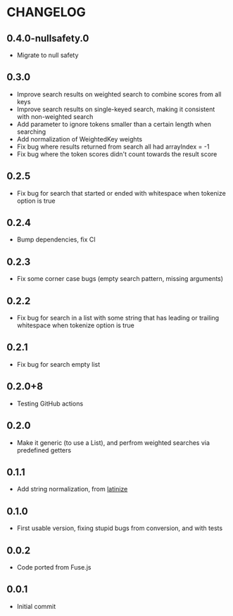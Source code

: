 # CHANGELOG

## 0.4.0-nullsafety.0
- Migrate to null safety

## 0.3.0
- Improve search results on weighted search to combine scores from all keys
- Improve search results on single-keyed search, making it consistent with non-weighted search
- Add parameter to ignore tokens smaller than a certain length when searching
- Add normalization of WeightedKey weights
- Fix bug where results returned from search all had arrayIndex = -1
- Fix bug where the token scores didn't count towards the result score

## 0.2.5
- Fix bug for search that started or ended with whitespace when tokenize option is true

## 0.2.4
- Bump dependencies, fix CI

## 0.2.3
- Fix some corner case bugs (empty search pattern, missing arguments)

## 0.2.2
- Fix bug for search in a list with some string that has leading or trailing whitespace when tokenize option is true

## 0.2.1
- Fix bug for search empty list

## 0.2.0+8
- Testing GitHub actions

## 0.2.0
- Make it generic (to use a List<T>), and perfrom weighted searches via predefined getters

## 0.1.1
- Add string normalization, from [latinize](https://github.com/lucasmafra/latinize)

## 0.1.0
- First usable version, fixing stupid bugs from conversion, and with tests

## 0.0.2
- Code ported from Fuse.js

## 0.0.1
- Initial commit